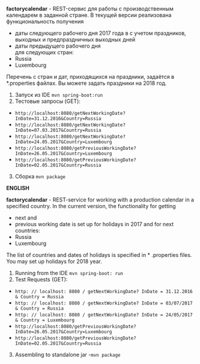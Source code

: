 **factorycalendar** - REST-сервис для работы с производственным календарем в заданной стране.
В текущей версии реализована функциональность получения
- даты следующего рабочего дня 2017 года в с учетом праздников, выходных и предпраздничных выходных дней
- даты предыдущего рабочего дня  
для следующих стран:
- Russia
- Luxembourg

Перечень с стран и дат, приходящихся на праздники, задаётся в *.properties файлах. Вы можете задать праздники на 2018 год.


1. Запуск из IDE `mvn spring-boot:run`
2. Тестовые запросы (GET):
- `http://localhost:8080/getNextWorkingDate?InDate=31.12.2016&Country=Russia`
- `http://localhost:8080/getNextWorkingDate?InDate=07.03.2017&Country=Russia`
- `http://localhost:8080/getNextWorkingDate?InDate=24.05.2017&Country=Luxembourg`
- `http://localhost:8080/getPreviousWorkingDate?InDate=26.05.2017&Country=Luxembourg`
- `http://localhost:8080/getPreviousWorkingDate?InDate=02.05.2017&Country=Russia`
3. Сборка `mvn package`


**ENGLISH**

**factorycalendar** - REST-service for working with a production calendar in a specified country.
In the current version, the functionality for getting 
- next and
- previous working date 
is set up for holidays in 2017 and for next countries:
- Russia
- Luxembourg

The list of countries and dates of holidays is specified in * .properties files. You may set up holidays for 2018 year.


1. Running from the IDE `mvn spring-boot: run`
2. Test Requests (GET):
- `http: // localhost: 8080 / getNextWorkingDate? InDate = 31.12.2016 & Country = Russia`
- `http: // localhost: 8080 / getNextWorkingDate? InDate = 03/07/2017 & Country = Russia`
- `http: // localhost: 8080 / getNextWorkingDate? InDate = 24/05/2017 & Country = Luxembourg`
- `http://localhost:8080/getPreviousWorkingDate?InDate=26.05.2017&Country=Luxembourg`
- `http://localhost:8080/getPreviousWorkingDate?InDate=02.05.2017&Country=Russia`
3. Assembling to standalone jar -`mvn package`